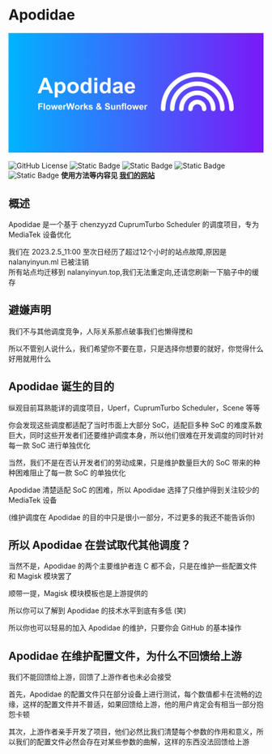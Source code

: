 # Apodidae
![Apodidae banner](FlowerWorksApodidae_20231009_231420_0000.png)  

![GitHub License](https://img.shields.io/github/license/FlowerWorks/Apodidae?style=for-the-badge)
![Static Badge](https://img.shields.io/badge/Maintain-Sunflower-blue?style=for-the-badge)
![Static Badge](https://img.shields.io/badge/Powered_by_FlowerWorks-A21538?style=for-the-badge)
![Static Badge](https://img.shields.io/badge/Apodidae_Extend-8A2BE2?style=for-the-badge)
![Static Badge](https://img.shields.io/badge/Code_Review-Lavender_Publish-C380EC?style=for-the-badge)
**使用方法等内容见 [我们的网站](https://apodidae.nalanyinyun.top/)**  
## 概述

Apodidae 是一个基于 chenzyyzd CuprumTurbo Scheduler 的调度项目，专为 MediaTek 设备优化  

我们在 2023.2.5_11:00 至次日经历了超过12个小时的站点故障,原因是 nalanyinyun.ml 已被注销  
所有站点均迁移到 nalanyinyun.top,我们无法重定向,还请您刷新一下脑子中的缓存   

## 避嫌声明

我们不与其他调度竞争，人际关系那点破事我们也懒得搅和   

所以不管别人说什么，我们希望你不要在意，只是选择你想要的就好，你觉得什么好用就用什么   



## Apodidae 诞生的目的

纵观目前耳熟能详的调度项目，Uperf，CuprumTurbo Scheduler，Scene 等等

你会发现这些调度都适配了当时市面上大部分 SoC，适配巨多种 SoC 的难度系数巨大，同时这些开发者们还要维护调度本身，所以他们很难在开发调度的同时针对每一款 SoC 进行单独优化

当然，我们不是在否认开发者们的劳动成果，只是维护数量巨大的 SoC 带来的种种困难阻止了每一款 SoC 的单独优化

Apodidae 清楚适配 SoC 的困难，所以 Apodidae 选择了只维护得到关注较少的 MediaTek 设备

(维护调度在 Apodidae 的目的中只是很小一部分，不过更多的我还不能告诉你)

## 所以 Apodidae 在尝试取代其他调度？

当然不是，Apodidae 的两个主要维护者连 C 都不会，只是在维护一些配置文件和 Magisk 模块罢了

顺带一提，Magisk 模块模板也是上游提供的

所以你可以了解到 Apodidae 的技术水平到底有多低 (笑)

所以你也可以轻易的加入 Apodidae 的维护，只要你会 GitHub 的基本操作   

## Apodidae 在维护配置文件，为什么不回馈给上游

我们不能回馈给上游，回馈了上游作者也未必会接受  

首先，Apodidae 的配置文件只在部分设备上进行测试，每个数值都卡在流畅的边缘，这样的配置文件并不普适，如果回馈给上游，他的用户肯定会有相当一部分抱怨卡顿

其次，上游作者亲手开发了项目，他们必然比我们清楚每个参数的作用和意义，所以我们的配置文件必然会存在对某些参数的曲解，这样的东西没法回馈给上游   

